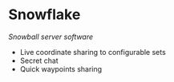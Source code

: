 # Snowflake
_Snowball server software_

* Live coordinate sharing to configurable sets
* Secret chat
* Quick waypoints sharing